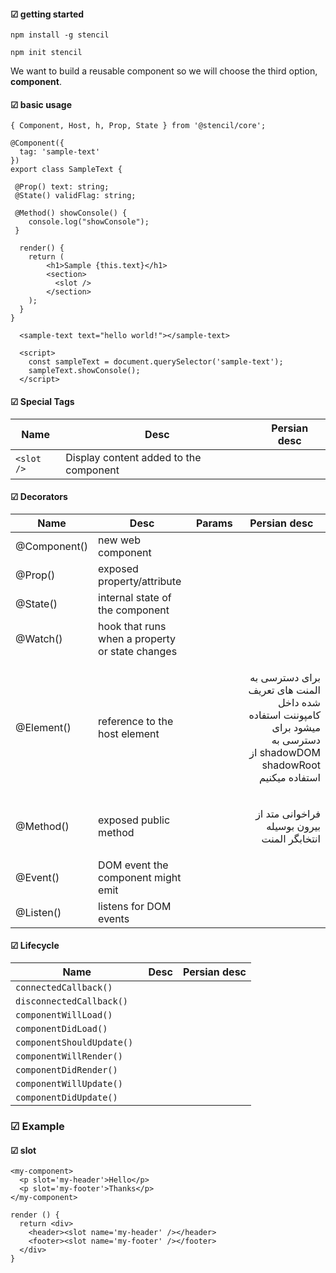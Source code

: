 #### ☑ getting started
```
npm install -g stencil
```
```
npm init stencil
```
We want to build a reusable component so we will choose the third option, **component**.


#### ☑ basic usage
```
{ Component, Host, h, Prop, State } from '@stencil/core';

@Component({
  tag: 'sample-text'
})
export class SampleText {

 @Prop() text: string;
 @State() validFlag: string;
 
 @Method() showConsole() {
    console.log("showConsole");
 }

  render() {
    return (
        <h1>Sample {this.text}</h1>
        <section>
          <slot />
        </section>
    );
  }
}
```
```
  <sample-text text="hello world!"></sample-text>

  <script>
    const sampleText = document.querySelector('sample-text');
    sampleText.showConsole();
  </script>
```

#### ☑ Special Tags
|Name|Desc|Persian desc|
|-|-|-|
|```<slot />```|Display content added to the component ||

#### ☑ Decorators
|Name|Desc|Params|Persian desc|
|-|-|-|-|
|@Component()|new web component|||
|@Prop()|exposed property/attribute|||
|@State()|internal state of the component|||
|@Watch()|hook that runs when a property or state changes|||
|@Element()| reference to the host element||<p dir='rtl' align='right'>برای دسترسی به المنت های تعریف شده داخل کامپوننت استفاده میشود  برای دسترسی به shadowDOM از shadowRoot استفاده میکنیم</p>|
|@Method()| exposed public method||<p dir='rtl'  align='right'>فراخوانی متد از بیرون بوسیله انتخابگر المنت</p>|
|@Event()|DOM event the component might emit|||
|@Listen()|listens for DOM events|||

#### ☑ Lifecycle
|Name|Desc|Persian desc|
|-|-|-|
| ```connectedCallback()	 ```|||
| ```disconnectedCallback()	 ```|||
| ```componentWillLoad()	 ```|||
| ```componentDidLoad()		 ```|||
| ```componentShouldUpdate() ```|||
| ```componentWillRender()	 ```|||
| ```componentDidRender()	 ```|||
| ```componentWillUpdate()	 ```|||
| ```componentDidUpdate()    ```|||



### ☑ Example
#### ☑ slot
```
<my-component>
  <p slot='my-header'>Hello</p>
  <p slot='my-footer'>Thanks</p>
</my-component>
```
```
render () {
  return <div>
    <header><slot name='my-header' /></header>
    <footer><slot name='my-footer' /></footer>
  </div>
}
```

